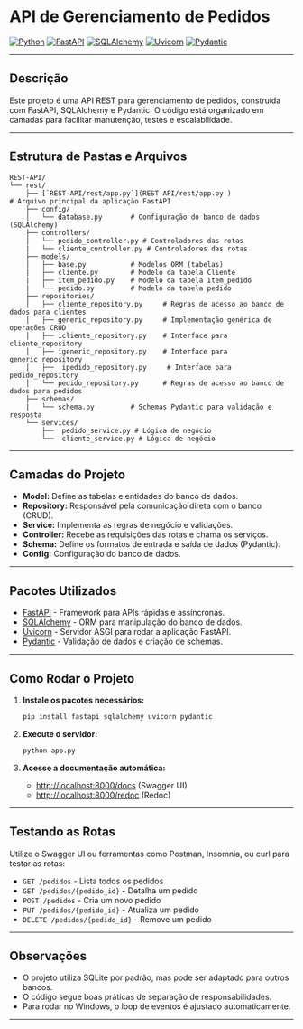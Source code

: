 # API de Gerenciamento de Pedidos

[![Python](https://img.shields.io/badge/Python-3.12-blue?logo=python)](https://www.python.org/)
[![FastAPI](https://img.shields.io/badge/FastAPI-0.110.0-green?logo=fastapi)](https://fastapi.tiangolo.com/)
[![SQLAlchemy](https://img.shields.io/badge/SQLAlchemy-2.0.30-red?logo=python)](https://docs.sqlalchemy.org/)
[![Uvicorn](https://img.shields.io/badge/Uvicorn-0.29.0-purple?logo=python)](https://www.uvicorn.org/)
[![Pydantic](https://img.shields.io/badge/Pydantic-2.7.1-blue?logo=python)](https://docs.pydantic.dev/)

---

## Descrição

Este projeto é uma API REST para gerenciamento de pedidos, construída com FastAPI, SQLAlchemy e Pydantic. O código está organizado em camadas para facilitar manutenção, testes e escalabilidade.

---

## Estrutura de Pastas e Arquivos

```
REST-API/
└── rest/
    ├── [`REST-API/rest/app.py`](REST-API/rest/app.py )                # Arquivo principal da aplicação FastAPI
    ├── config/
    │   └── database.py       # Configuração do banco de dados (SQLAlchemy)
    ├── controllers/
    │   └── pedido_controller.py # Controladores das rotas
    |   └── cliente_controller.py # Controladores das rotas
    ├── models/
    │   ├── base.py           # Modelos ORM (tabelas)
    |   ├── cliente.py        # Modelo da tabela Cliente
    |   ├── item_pedido.py    # Modelo da tabela Item_pedido
    |   └── pedido.py         # Modelo da tabela pedido
    ├── repositories/
    │   ├── cliente_repository.py     # Regras de acesso ao banco de dados para clientes
    │   ├── generic_repository.py     # Implementação genérica de operações CRUD
    │   ├── icliente_repository.py    # Interface para cliente_repository
    │   ├── igeneric_repository.py    # Interface para generic_repository
    │   ├──  ipedido_repository.py     # Interface para pedido_repository
    │   └── pedido_repository.py      # Regras de acesso ao banco de dados para pedidos
    ├── schemas/
    |   └── schema.py         # Schemas Pydantic para validação e resposta
    └── services/
        ├──  pedido_service.py # Lógica de negócio
        └──  cliente_service.py # Lógica de negócio
```

---

## Camadas do Projeto

- **Model:** Define as tabelas e entidades do banco de dados.
- **Repository:** Responsável pela comunicação direta com o banco (CRUD).
- **Service:** Implementa as regras de negócio e validações.
- **Controller:** Recebe as requisições das rotas e chama os serviços.
- **Schema:** Define os formatos de entrada e saída de dados (Pydantic).
- **Config:** Configuração do banco de dados.

---

## Pacotes Utilizados

- [FastAPI](https://fastapi.tiangolo.com/) - Framework para APIs rápidas e assíncronas.
- [SQLAlchemy](https://docs.sqlalchemy.org/) - ORM para manipulação do banco de dados.
- [Uvicorn](https://www.uvicorn.org/) - Servidor ASGI para rodar a aplicação FastAPI.
- [Pydantic](https://docs.pydantic.dev/) - Validação de dados e criação de schemas.

---

## Como Rodar o Projeto

1. **Instale os pacotes necessários:**
   ```bash
   pip install fastapi sqlalchemy uvicorn pydantic
   ```

2. **Execute o servidor:**
   ```bash
   python app.py
   ```

3. **Acesse a documentação automática:**
   - [http://localhost:8000/docs](http://localhost:8000/docs) (Swagger UI)
   - [http://localhost:8000/redoc](http://localhost:8000/redoc) (Redoc)

---

## Testando as Rotas

Utilize o Swagger UI ou ferramentas como Postman, Insomnia, ou curl para testar as rotas:

- `GET /pedidos` - Lista todos os pedidos
- `GET /pedidos/{pedido_id}` - Detalha um pedido
- `POST /pedidos` - Cria um novo pedido
- `PUT /pedidos/{pedido_id}` - Atualiza um pedido
- `DELETE /pedidos/{pedido_id}` - Remove um pedido

---

## Observações

- O projeto utiliza SQLite por padrão, mas pode ser adaptado para outros bancos.
- O código segue boas práticas de separação de responsabilidades.
- Para rodar no Windows, o loop de eventos é ajustado automaticamente.

---

